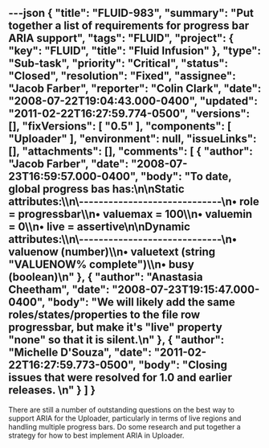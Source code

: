 ---json
{
  "title": "FLUID-983",
  "summary": "Put together a list of requirements for progress bar ARIA support",
  "tags": "FLUID",
  "project": {
    "key": "FLUID",
    "title": "Fluid Infusion"
  },
  "type": "Sub-task",
  "priority": "Critical",
  "status": "Closed",
  "resolution": "Fixed",
  "assignee": "Jacob Farber",
  "reporter": "Colin Clark",
  "date": "2008-07-22T19:04:43.000-0400",
  "updated": "2011-02-22T16:27:59.774-0500",
  "versions": [],
  "fixVersions": [
    "0.5"
  ],
  "components": [
    "Uploader"
  ],
  "environment": null,
  "issueLinks": [],
  "attachments": [],
  "comments": [
    {
      "author": "Jacob Farber",
      "date": "2008-07-23T16:59:57.000-0400",
      "body": "To date, global progress bas has:\n\nStatic attributes:\\\n\\-----------------------------\n• role = progressbar\\\n• valuemax = 100\\\n• valuemin = 0\\\n• live = assertive\n\nDynamic attributes:\\\n\\-----------------------------\n• valuenow (number)\\\n• valuetext (string \"VALUENOW% complete\")\\\n• busy (boolean)\n"
    },
    {
      "author": "Anastasia Cheetham",
      "date": "2008-07-23T19:15:47.000-0400",
      "body": "We will likely add the same roles/states/properties to the file row progressbar, but make it's \"live\" property \"none\" so that it is silent.\n"
    },
    {
      "author": "Michelle D'Souza",
      "date": "2011-02-22T16:27:59.773-0500",
      "body": "Closing issues that were resolved for 1.0 and earlier releases.&#x20;\n"
    }
  ]
}
---
There are still a number of outstanding questions on the best way to support ARIA for the Uploader, particularly in terms of live regions and handling multiple progress bars. Do some research and put together a strategy for how to  best implement ARIA in Uploader.

        